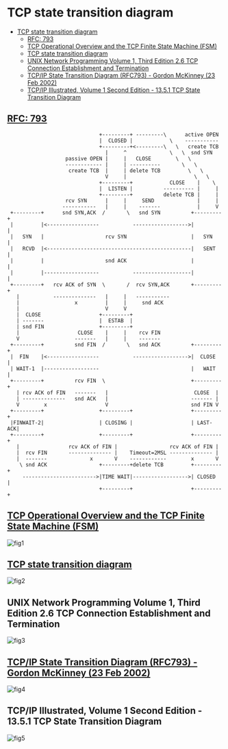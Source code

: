 # TCP state transition diagram

- [TCP state transition diagram](#tcp-state-transition-diagram)
  - [RFC: 793](#rfc-793)
  - [TCP Operational Overview and the TCP Finite State Machine (FSM)](#tcp-operational-overview-and-the-tcp-finite-state-machine-fsm)
  - [TCP state transition diagram](#tcp-state-transition-diagram-1)
  - [UNIX Network Programming Volume 1, Third Edition 2.6 TCP Connection Establishment and Termination](#unix-network-programming-volume-1-third-edition-26-tcp-connection-establishment-and-termination)
  - [TCP/IP State Transition Diagram (RFC793) - Gordon McKinney (23 Feb 2002)](#tcpip-state-transition-diagram-rfc793---gordon-mckinney-23-feb-2002)
  - [TCP/IP Illustrated, Volume 1 Second Edition - 13.5.1 TCP State Transition Diagram](#tcpip-illustrated-volume-1-second-edition---1351-tcp-state-transition-diagram)

## [RFC: 793](https://tools.ietf.org/html/rfc793)

                                  +---------+ ---------\      active OPEN
                                  |  CLOSED |            \    -----------
                                  +---------+<---------\   \   create TCB
                                    |     ^              \   \  snd SYN
                       passive OPEN |     |   CLOSE        \   \
                       ------------ |     | ----------       \   \
                        create TCB  |     | delete TCB         \   \
                                    V     |                      \   \
                                  +---------+            CLOSE    |    \
                                  |  LISTEN |          ---------- |     |
                                  +---------+          delete TCB |     |
                       rcv SYN      |     |     SEND              |     |
                      -----------   |     |    -------            |     V
     +---------+      snd SYN,ACK  /       \   snd SYN          +---------+
     |         |<-----------------           ------------------>|         |
     |   SYN   |                    rcv SYN                     |   SYN   |
     |   RCVD  |<-----------------------------------------------|   SENT  |
     |         |                    snd ACK                     |         |
     |         |------------------           -------------------|         |
     +---------+   rcv ACK of SYN  \       /  rcv SYN,ACK       +---------+
       |           --------------   |     |   -----------
       |                  x         |     |     snd ACK
       |                            V     V
       |  CLOSE                   +---------+
       | -------                  |  ESTAB  |
       | snd FIN                  +---------+
       |                   CLOSE    |     |    rcv FIN
       V                  -------   |     |    -------
     +---------+          snd FIN  /       \   snd ACK          +---------+
     |  FIN    |<-----------------           ------------------>|  CLOSE  |
     | WAIT-1  |------------------                              |   WAIT  |
     +---------+          rcv FIN  \                            +---------+
       | rcv ACK of FIN   -------   |                            CLOSE  |
       | --------------   snd ACK   |                           ------- |
       V        x                   V                           snd FIN V
     +---------+                  +---------+                   +---------+
     |FINWAIT-2|                  | CLOSING |                   | LAST-ACK|
     +---------+                  +---------+                   +---------+
       |                rcv ACK of FIN |                 rcv ACK of FIN |
       |  rcv FIN       -------------- |    Timeout=2MSL -------------- |
       |  -------              x       V    ------------        x       V
        \ snd ACK                 +---------+delete TCB         +---------+
         ------------------------>|TIME WAIT|------------------>| CLOSED  |
                                  +---------+                   +---------+

## [TCP Operational Overview and the TCP Finite State Machine (FSM)](http://tcpipguide.com/free/t_TCPOperationalOverviewandtheTCPFiniteStateMachineF-2.htm)

![fig1](./fig/tcp_state_transition_diagram/tcpfsm.png)

## [TCP state transition diagram](https://www.ibm.com/support/knowledgecenter/en/SSLTBW_2.1.0/com.ibm.zos.v2r1.halu101/constatus.htm)

![fig2](./fig/tcp_state_transition_diagram/dwgl0004.gif)

## UNIX Network Programming Volume 1, Third Edition 2.6 TCP Connection Establishment and Termination

![fig3](./fig/tcp_state_transition_diagram/02fig04.gif)

## [TCP/IP State Transition Diagram (RFC793) - Gordon McKinney (23 Feb 2002)](https://users.cs.northwestern.edu/~agupta/cs340/project2/TCPIP_State_Transition_Diagram.pdf)

![fig4](./fig/tcp_state_transition_diagram/tcp_state_transition_diagram.gif)

## TCP/IP Illustrated, Volume 1 Second Edition - 13.5.1 TCP State Transition Diagram

![fig5](./fig/tcp_state_transition_diagram/tcp_state_transition_diagram2.gif)
